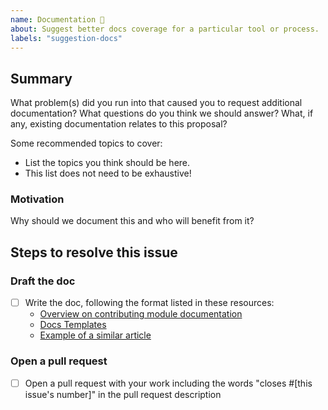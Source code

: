 ```yaml
---
name: Documentation 📝
about: Suggest better docs coverage for a particular tool or process.
labels: "suggestion-docs"
---
```


<!--
  To make it easier for us to help you, please include as much useful information as possible.

  Useful Links:
  - Wiki: https://docs.metasploit.com/

  Before opening a new issue, please search existing issues https://github.com/rapid7/metasploit-framework/issues
-->

## Summary

What problem(s) did you run into that caused you to request additional documentation? What questions do you think we should answer? What, if any, existing documentation relates to this proposal?

Some recommended topics to cover:

- List the topics you think should be here.
- This list does not need to be exhaustive!

### Motivation

Why should we document this and who will benefit from it?

## Steps to resolve this issue

<!-- Your suggestion may require additional steps. Remember to add any relevant labels. Note that you'll need to fill in the link to a similar article as well as the correct section. Don't worry if you're not yet sure about these, especially if this is a brand new topic! -->

### Draft the doc

- [ ] Write the doc, following the format listed in these resources:
  - [Overview on contributing module documentation](https://docs.metasploit.com/docs/development/quality/writing-module-documentation.html)
  - [Docs Templates](https://github.com/rapid7/metasploit-framework/blob/master/documentation/modules/module_doc_template.md)
  - [Example of a similar article]()

### Open a pull request

- [ ] Open a pull request with your work including the words "closes #[this issue's number]" in the pull request description
